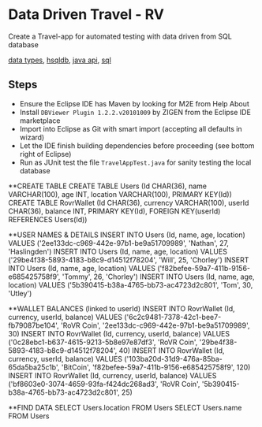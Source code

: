 # Data Driven Travel - RV
Create a Travel-app for automated testing with data driven from SQL database<br>

[data types](https://www.w3schools.com/sql/sql_datatypes.asp),
[hsqldb](http://hsqldb.org/),
[java api](https://docs.oracle.com/javase/7/docs/api/),
[sql](https://www.w3schools.com/sql/)

## Steps
* Ensure the Eclipse IDE has Maven by looking for M2E from Help About
* Install `DBViewer Plugin 1.2.2.v20101009` by ZIGEN from the Eclipse IDE marketplace
* Import into Eclipse as Git with smart import (accepting all defaults in wizard)
* Let the IDE finish building dependencies before proceeding (see bottom right of Eclipse)
* Run as JUnit test the file `TravelAppTest.java` for sanity testing the local database



**CREATE TABLE CREATE TABLE Users (Id CHAR(36), name VARCHAR(100), age INT, location VARCHAR(100), PRIMARY KEY(Id)) CREATE TABLE RovrWallet (Id CHAR(36), currency VARCHAR(100), userId CHAR(36), balance INT, PRIMARY KEY(Id), FOREIGN KEY(userId) REFERENCES Users(Id))

**USER NAMES & DETAILS INSERT INTO Users (Id, name, age, location) VALUES ('2ee133dc-c969-442e-97b1-be9a51709989', 'Nathan', 27, 'Haslingden') INSERT INTO Users (Id, name, age, location) VALUES ('29be4f38-5893-4183-b8c9-d14512f78204', 'Will', 25, 'Chorley') INSERT INTO Users (Id, name, age, location) VALUES ('f82befee-59a7-411b-9156-e685425758f9', 'Tommy', 26, 'Chorley') INSERT INTO Users (Id, name, age, location) VALUES ('5b390415-b38a-4765-bb73-ac4723d2c801', 'Tom', 30, 'Utley')

**WALLET BALANCES (linked to userId) INSERT INTO RovrWallet (Id, currency, userId, balance) VALUES ('6c2c9481-7378-42c1-bee7-fb79087be104', 'RoVR Coin', '2ee133dc-c969-442e-97b1-be9a51709989', 30) INSERT INTO RovrWallet (Id, currency, userId, balance) VALUES ('0c28ebc1-b637-4615-9213-5b8e97e87df3', 'RoVR Coin', '29be4f38-5893-4183-b8c9-d14512f78204', 40) INSERT INTO RovrWallet (Id, currency, userId, balance) VALUES ('103ba20d-31d9-476a-85ba-65da5ba25c1b', 'BitCoin', 'f82befee-59a7-411b-9156-e685425758f9', 120) INSERT INTO RovrWallet (Id, currency, userId, balance) VALUES ('bf8603e0-3074-4659-93fa-f424dc268ad3', 'RoVR Coin', '5b390415-b38a-4765-bb73-ac4723d2c801', 25)

**FIND DATA SELECT Users.location FROM Users SELECT Users.name FROM Users